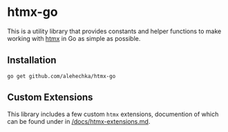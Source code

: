 # htmx-go

This is a utility library that provides constants and helper functions to make working with [htmx](https://htmx.org) in Go as simple as possible.

## Installation

```shell
go get github.com/alehechka/htmx-go
```

## Custom Extensions

This library includes a few custom `htmx` extensions, documention of which can be found under in [/docs/htmx-extensions.md](./docs/htmx-extensions.md).

